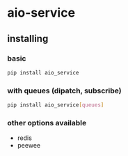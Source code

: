 # aio-service

## installing

### basic

```bash
pip install aio_service
```

### with queues (dipatch, subscribe)

```bash
pip install aio_service[queues]
```

### other options available

- redis
- peewee

